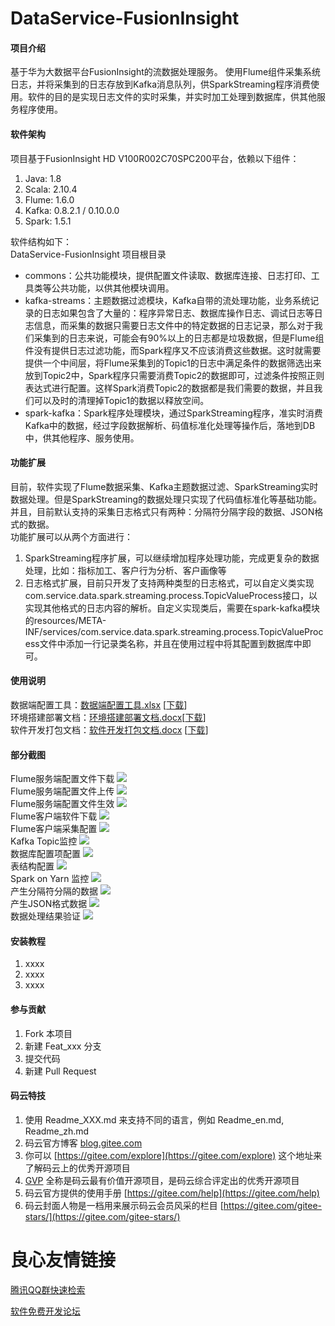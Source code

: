 # DataService-FusionInsight

#### 项目介绍
基于华为大数据平台FusionInsight的流数据处理服务。
使用Flume组件采集系统日志，并将采集到的日志存放到Kafka消息队列，供SparkStreaming程序消费使用。软件的目的是实现日志文件的实时采集，并实时加工处理到数据库，供其他服务程序使用。

#### 软件架构
项目基于FusionInsight HD V100R002C70SPC200平台，依赖以下组件：  
1. Java: 1.8  
2. Scala: 2.10.4
3. Flume: 1.6.0
4. Kafka: 0.8.2.1 / 0.10.0.0
5. Spark: 1.5.1

软件结构如下：  
DataService-FusionInsight 项目根目录  
+ commons：公共功能模块，提供配置文件读取、数据库连接、日志打印、工具类等公共功能，以供其他模块调用。  
+ kafka-streams：主题数据过滤模块，Kafka自带的流处理功能，业务系统记录的日志如果包含了大量的：程序异常日志、数据库操作日志、调试日志等日志信息，而采集的数据只需要日志文件中的特定数据的日志记录，那么对于我们采集到的日志来说，可能会有90%以上的日志都是垃圾数据，但是Flume组件没有提供日志过滤功能，而Spark程序又不应该消费这些数据。这时就需要提供一个中间层，将Flume采集到的Topic1的日志中满足条件的数据筛选出来放到Topic2中，Spark程序只需要消费Topic2的数据即可，过滤条件按照正则表达式进行配置。这样Spark消费Topic2的数据都是我们需要的数据，并且我们可以及时的清理掉Topic1的数据以释放空间。
+ spark-kafka：Spark程序处理模块，通过SparkStreaming程序，准实时消费Kafka中的数据，经过字段数据解析、码值标准化处理等操作后，落地到DB中，供其他程序、服务使用。

#### 功能扩展
目前，软件实现了Flume数据采集、Kafka主题数据过滤、SparkStreaming实时数据处理。但是SparkStreaming的数据处理只实现了代码值标准化等基础功能。并且，目前默认支持的采集日志格式只有两种：分隔符分隔字段的数据、JSON格式的数据。  
功能扩展可以从两个方面进行：
1. SparkStreaming程序扩展，可以继续增加程序处理功能，完成更复杂的数据处理，比如：指标加工、客户行为分析、客户画像等
2. 日志格式扩展，目前只开发了支持两种类型的日志格式，可以自定义类实现com.service.data.spark.streaming.process.TopicValueProcess接口，以实现其他格式的日志内容的解析。自定义实现类后，需要在spark-kafka模块的resources/META-INF/services/com.service.data.spark.streaming.process.TopicValueProcess文件中添加一行记录类名称，并且在使用过程中将其配置到数据库中即可。

#### 使用说明
数据端配置工具：[数据端配置工具.xlsx](https://gitee.com/hy-wux/DataService-FusionInsight/blob/master/works/docs/%E6%95%B0%E6%8D%AE%E7%AB%AF%E9%85%8D%E7%BD%AE%E5%B7%A5%E5%85%B7.xlsx) [[下载](https://gitee.com/hy-wux/DataService-FusionInsight/raw/master/works/docs/%E6%95%B0%E6%8D%AE%E7%AB%AF%E9%85%8D%E7%BD%AE%E5%B7%A5%E5%85%B7.xlsx)]  
环境搭建部署文档：[环境搭建部署文档.docx](https://gitee.com/hy-wux/DataService-FusionInsight/blob/master/works/docs/%E7%8E%AF%E5%A2%83%E6%90%AD%E5%BB%BA%E9%83%A8%E7%BD%B2%E6%96%87%E6%A1%A3.docx)[[下载](https://gitee.com/hy-wux/DataService-FusionInsight/raw/master/works/docs/%E7%8E%AF%E5%A2%83%E6%90%AD%E5%BB%BA%E9%83%A8%E7%BD%B2%E6%96%87%E6%A1%A3.docx)]  
软件开发打包文档：[软件开发打包文档.docx](https://gitee.com/hy-wux/DataService-FusionInsight/blob/master/works/docs/%E8%BD%AF%E4%BB%B6%E5%BC%80%E5%8F%91%E6%89%93%E5%8C%85%E6%96%87%E6%A1%A3.docx) [[下载](https://gitee.com/hy-wux/DataService-FusionInsight/raw/master/works/docs/%E8%BD%AF%E4%BB%B6%E5%BC%80%E5%8F%91%E6%89%93%E5%8C%85%E6%96%87%E6%A1%A3.docx)]  

#### 部分截图
Flume服务端配置文件下载
![](https://gitee.com/hy-wux/DataService-FusionInsight/raw/master/works/images/007.png)  
Flume服务端配置文件上传
![](https://gitee.com/hy-wux/DataService-FusionInsight/raw/master/works/images/008.png)  
Flume服务端配置文件生效
![](https://gitee.com/hy-wux/DataService-FusionInsight/raw/master/works/images/012.png)  
Flume客户端软件下载
![](https://gitee.com/hy-wux/DataService-FusionInsight/raw/master/works/images/003.png)  
Flume客户端采集配置
![](https://gitee.com/hy-wux/DataService-FusionInsight/raw/master/works/images/013.png)  
Kafka Topic监控
![](https://gitee.com/hy-wux/DataService-FusionInsight/raw/master/works/images/015.png)  
数据库配置项配置
![](https://gitee.com/hy-wux/DataService-FusionInsight/raw/master/works/images/020.png)  
表结构配置
![](https://gitee.com/hy-wux/DataService-FusionInsight/raw/master/works/images/022.png)  
Spark on Yarn 监控
![](https://gitee.com/hy-wux/DataService-FusionInsight/raw/master/works/images/019.png)  
产生分隔符分隔的数据
![](https://gitee.com/hy-wux/DataService-FusionInsight/raw/master/works/images/024.png)  
产生JSON格式数据
![](https://gitee.com/hy-wux/DataService-FusionInsight/raw/master/works/images/025.png)  
数据处理结果验证
![](https://gitee.com/hy-wux/DataService-FusionInsight/raw/master/works/images/026.png)  

#### 安装教程

1. xxxx
2. xxxx
3. xxxx

#### 参与贡献

1. Fork 本项目
2. 新建 Feat_xxx 分支
3. 提交代码
4. 新建 Pull Request


#### 码云特技

1. 使用 Readme\_XXX.md 来支持不同的语言，例如 Readme\_en.md, Readme\_zh.md
2. 码云官方博客 [blog.gitee.com](https://blog.gitee.com)
3. 你可以 [https://gitee.com/explore](https://gitee.com/explore) 这个地址来了解码云上的优秀开源项目
4. [GVP](https://gitee.com/gvp) 全称是码云最有价值开源项目，是码云综合评定出的优秀开源项目
5. 码云官方提供的使用手册 [https://gitee.com/help](https://gitee.com/help)
6. 码云封面人物是一档用来展示码云会员风采的栏目 [https://gitee.com/gitee-stars/](https://gitee.com/gitee-stars/)

 # 良心友情链接

[腾讯QQ群快速检索](http://u.720life.cn/s/8cf73f7c)

[软件免费开发论坛](http://u.720life.cn/s/bbb01dc0)
